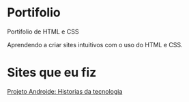 # Portifolio
 Portifolio de HTML e CSS
 
 Aprendendo a criar sites intuitivos com o uso do HTML e CSS.

 <h1>Sites que eu fiz</h1>
 
<a href="https://joseitalop.github.io/Portifolio/Desafio%2010%20android%20site/pacote-projeto-d010/Desafio10.html"> Projeto Androide: Historias da tecnologia </a>
